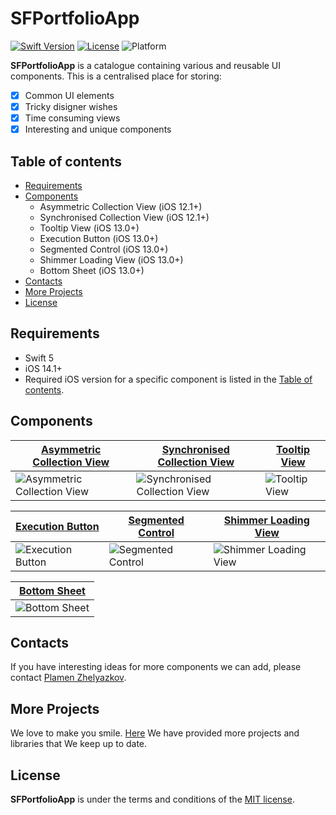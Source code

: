 # SFPortfolioApp

[![Swift Version][swift-image]][swift-url] [![License][license-image]][license-url] ![Platform]

**SFPortfolioApp** is a catalogue containing various and reusable UI components. This is a centralised place for storing:
- [x] Common UI elements
- [x] Tricky disigner wishes
- [x] Time consuming views
- [x] Interesting and unique components

## Table of contents
* [Requirements](#requirements)
* [Components](#components)
  * Asymmetric Collection View (iOS 12.1+)
  * Synchronised Collection View (iOS 12.1+)
  * Tooltip View (iOS 13.0+)
  * Execution Button (iOS 13.0+)
  * Segmented Control (iOS 13.0+)
  * Shimmer Loading View (iOS 13.0+)
  * Bottom Sheet (iOS 13.0+)
* [Contacts](#contacts)
* [More Projects](#more-projects)
* [License](#license)

## Requirements
- Swift 5
- iOS 14.1+
- Required iOS version for a specific component is listed in the [Table of contents](#table-of-contents).

## Components

| [Asymmetric Collection View](https://github.com/scalefocus/SFPortfolioApp/tree/main/SFPortfolioApp/SFPortfolioApp/Components/AsymmetricCollectionViewLayout) | [Synchronised Collection View](https://github.com/scalefocus/SFPortfolioApp/tree/main/SFPortfolioApp/SFPortfolioApp/Components/SynchronisedCollectionView) | [Tooltip View](https://github.com/scalefocus/SFPortfolioApp/tree/main/SFPortfolioApp/SFPortfolioApp/Components/Tooltip) | 
| --------------- | --------------- | --------------- | 
| ![Asymmetric Collection View] | ![Synchronised Collection View] | ![Tooltip View] |


| [Execution Button](https://github.com/scalefocus/SFPortfolioApp/tree/main/SFPortfolioApp/SFPortfolioApp/Components/ExecutionButton) | [Segmented Control](https://github.com/scalefocus/SFPortfolioApp/tree/main/SFPortfolioApp/SFPortfolioApp/Components/CustomSegmentedControl) | [Shimmer Loading View](https://github.com/scalefocus/SFPortfolioApp/tree/main/SFPortfolioApp/SFPortfolioApp/Components/LoadingViews/ShimmerLoadingView) | 
| --------------- | --------------- | --------------- | 
| ![Execution Button] | ![Segmented Control] | ![Shimmer Loading View] |


 [Bottom Sheet](https://github.com/scalefocus/SFPortfolioApp/tree/main/SFPortfolioApp/SFPortfolioApp/Components/BottomSheet) |
 | --------------- |
 | ![Bottom Sheet] |
 
## Contacts

If you have interesting ideas for more components we can add, please contact [Plamen Zhelyazkov](mailto:plamen.zhelyazkov@scalefocus.com).

## More Projects

We love to make you smile. [Here](https://github.com/orgs/scalefocus/repositories) We have provided more projects and libraries that We keep up to date.

## License

**SFPortfolioApp** is under the terms and conditions of the [MIT license][license-url].

[swift-image]:https://img.shields.io/badge/swift-5-green.svg
[swift-url]: https://swift.org/
[license-image]: https://img.shields.io/badge/License-MIT-blue.svg
[license-url]: LICENSE
[Platform]: https://img.shields.io/cocoapods/p/SFBaseKit
[Execution Button]: https://media.giphy.com/media/P87rZFPLIFSkuuKHPW/giphy.gif
[Asymmetric Collection View]: https://media.giphy.com/media/vQB4IjG5CZQLLwG5G6/giphy.gif
[Synchronised Collection View]: https://media.giphy.com/media/qbQa1fKdlR3exaMRYQ/giphy.gif
[Tooltip View]: https://media.giphy.com/media/ksY4tglZ2BV0DgdIb0/giphy.gif
[Segmented Control]: https://media.giphy.com/media/H5Fc9Yy42qw3c2CffA/giphy.gif
[Shimmer Loading View]: https://media.giphy.com/media/uqgywGUpEbKcsqKBm9/giphy.gif
[Bottom Sheet]: https://media.giphy.com/media/nPshTYy9AmhztBcypK/giphy.gif
